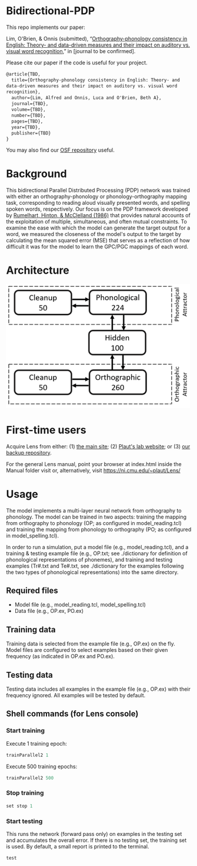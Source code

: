 # Bidirectional-PDP
This repo implements our paper:

Lim, O'Brien, & Onnis (submitted), “[Orthography-phonology consistency in English: Theory- and data-driven measures and their impact on auditory vs. visual word recognition](https://osf.io/wdzqc/?view_only=d6ef4592811441779ce7e8801dec805d),” in [journal to be confirmed].

Please cite our paper if the code is useful for your project.
```
@article{TBD,
  title={Orthography-phonology consistency in English: Theory- and data-driven measures and their impact on auditory vs. visual word recognition},
  author={Lim, Alfred and Onnis, Luca and O'Brien, Beth A},
  journal={TBD},
  volume={TBD},
  number={TBD},
  pages={TBD},
  year={TBD},
  publisher={TBD}
}
```
You may also find our [OSF repository](https://osf.io/wdzqc/?view_only=d6ef4592811441779ce7e8801dec805d) useful.

# Background
This bidirectional Parallel Distributed Processing (PDP) network was trained with either an orthography-phonology or phonology-orthography mapping task, corresponding to reading aloud visually presented words, and spelling spoken words, respectively. Our focus is on the PDP framework developed by [Rumelhart, Hinton, & McClelland (1986)](https://doi.org/10.7551/mitpress/5236.003.0018) that provides natural accounts of the exploitation of multiple, simultaneous, and often mutual constraints. To examine the ease with which the model can generate the target output for a word, we measured the closeness of the model's output to the target by calculating the mean squared error (MSE) that serves as a reflection of how difficult it was for the model to learn the GPC/PGC mappings of each word. 

# Architecture
<img src="architecture.png" width="500">

# First-time users
Acquire Lens from either: (1) [the main site](https://ni.cmu.edu/~plaut/Lens/Manual/index.html); (2) [Plaut's lab website](https://www.cnbc.cmu.edu/~plaut/Resources.html); or (3) [our backup repository](https://github.com/alfred-lim/Lens). 

For the general Lens manual, point your browser at index.html inside the Manual folder visit or, alternatively, visit https://ni.cmu.edu/~plaut/Lens/

# Usage
The model implements a multi-layer neural network from orthography to phonology. The model can be trained in two aspects: training the mapping from orthography to phonology (OP; as configured in model_reading.tcl) and training the mapping from phonology to orthography (PO; as configured in model_spelling.tcl).

In order to run a simulation, put a model file (e.g., model_reading.tcl), and a training & testing example file (e.g., OP.txt; see ./dictionary for definition of phonological representations of phonemes), and training and testing examples (Tr#.txt and Te#.txt, see ./dictionary for the examples following the two types of phonological representations) into the same directory.

## Required files
* Model file (e.g., model_reading.tcl, model_spelling.tcl)
* Data file (e.g., OP.ex, PO.ex)

## Training data
Training data is selected from the example file (e.g., OP.ex) on the fly. Model files are configured to select examples based on their given frequency (as indicated in OP.ex and PO.ex). 

## Testing data
Testing data includes all examples in the example file (e.g., OP.ex) with their frequency ignored. All examples will be tested by default.

## Shell commands (for Lens console)
### Start training
Execute 1 training epoch:
```c
trainParallel2 1
```

Execute 500 training epochs:
```c
trainParallel2 500
```

### Stop training
```c
set stop 1
```

### Start testing
This runs the network (forward pass only) on examples in the testing set and accumulates the overall error. If there is no testing set, the training set is used. 
By default, a small report is printed to the terminal.
```c
test
```

